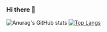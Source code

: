 ### Hi there 👋

<!--
**n-ikeda-being/n-ikeda-being** is a ✨ _special_ ✨ repository because its `README.md` (this file) appears on your GitHub profile.

Here are some ideas to get you started:

- 🔭 I’m currently working on ...
- 🌱 I’m currently learning ...
- 👯 I’m looking to collaborate on ...
- 🤔 I’m looking for help with ...
- 💬 Ask me about ...
- 📫 How to reach me: ...
- 😄 Pronouns: ...
- ⚡ Fun fact: ...
-->
![Anurag's GitHub stats](https://github-readme-stats.vercel.app/api?username=n-ikeda-being&show_icons=true&theme=radical)
[![Top Langs](https://github-readme-stats.vercel.app/api/top-langs/?username=n-ikeda-being&layout=compact&theme=tokyonight)](https://github.com/anuraghazra/github-readme-stats)
